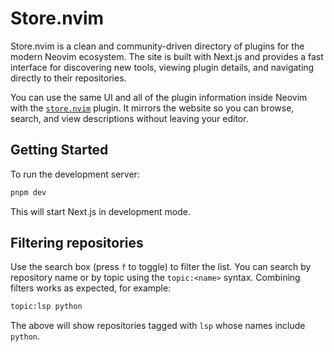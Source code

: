# Store.nvim

Store.nvim is a clean and community-driven directory of plugins for the modern Neovim ecosystem. The site is built with Next.js and provides a fast interface for discovering new tools, viewing plugin details, and navigating directly to their repositories.

You can use the same UI and all of the plugin information inside Neovim with the [`store.nvim`](https://github.com/alex-popov-tech/store.nvim) plugin. It mirrors the website so you can browse, search, and view descriptions without leaving your editor.

## Getting Started

To run the development server:

```bash
pnpm dev
```

This will start Next.js in development mode.

## Filtering repositories

Use the search box (press `f` to toggle) to filter the list. You can search by
repository name or by topic using the `topic:<name>` syntax. Combining filters
works as expected, for example:

```bash
topic:lsp python
```

The above will show repositories tagged with `lsp` whose names include
`python`.
